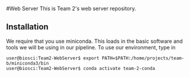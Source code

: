 #Web Server
This is Team 2's web server repository.

## Installation
We require that you use miniconda. This loads in the basic software and tools we
will be using in our pipeline. To use our environment, type in
```console
user@biosci:Team2-WebServer$ export PATH=$PATH:/home/projects/team-b/miniconda3/bin
user@biosci:Team2-WebServer$ conda activate team-2-conda
```


